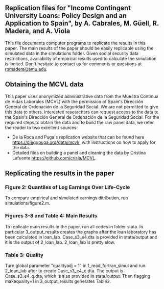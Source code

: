 ## Replication files for "Income Contingent University Loans: Policy Design and an Application to Spain", by A. Cabrales, M. Güell, R. Madera, and A. Viola

This file documents computer programs to replicate the results in this paper. The main results of the paper should be easily replicable using the simulated data in the simulations folder. Given social security data restrictions, availability of empirical results used to calculate the simulation is limited. Don't hesitate to contact us for comments or questions at romadera@smu.edu.

## Obtaining the MCVL data 

This paper uses anonymized administrative data from the Muestra Continua de Vidas Laborales (MCVL) with the permission of Spain's Dirección General de Ordenación de la Seguridad Social. 
We are not permitted to give this data to others. 
Interested researchers can request access to the data to the Spain's Dirección General de Ordenación de la Seguridad Social.
For the required steps to obtain the data and to build the raw panel data, we refer the reader to two excellent sources:

- De la Roca and Puga's replication website that can be found here https://diegopuga.org/data/mcvl/, with instructions on how to apply for the data. 
- Detailed files on building a panel and cleaning the data by Cristina Lafuente https://github.com/crisla/MCVL.

## Replicating the results in the paper

### Figure 2: Quantiles of Log Earnings Over Life-Cycle
To compare empirical and simulated earnings ditribution, run simulations/figure2.m.

### Figures 3-8 and Table 4: Main Results
To replicate main results in the paper, run all codes in folder stata. In particular 3_output_results creates the graphs after the loan laboratory has been calculated in loan_lab. Case_s3_e4.dta is provided in stata/output and it is the output of 2_loan_lab. 2_loan_lab is pretty slow. 

### Table 3: Quality
Turn global parameter "qualityadj = 1" in 1_read_fortran_simul and run 2_loan_lab after to create Case_s3_e4_q.dta. The output is Case_s3_e4_q.dta, which is also provided in stata/output. Then flagging makequality=1 in 3_output_results generates Table3.

